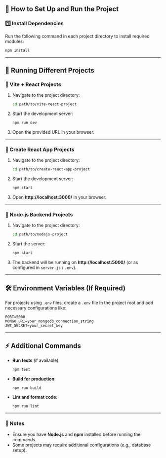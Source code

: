 
## **📌 How to Set Up and Run the Project**  

### **1️⃣ Install Dependencies**  
Run the following command in each project directory to install required modules:  
```sh
npm install
```

---

## **🚀 Running Different Projects**  

### **🔹 Vite + React Projects**  
1. Navigate to the project directory:  
   ```sh
   cd path/to/vite-react-project
   ```
2. Start the development server:  
   ```sh
   npm run dev
   ```
3. Open the provided URL in your browser.

---

### **🔹 Create React App Projects**  
1. Navigate to the project directory:  
   ```sh
   cd path/to/create-react-app-project
   ```
2. Start the development server:  
   ```sh
   npm start
   ```
3. Open **http://localhost:3000/** in your browser.

---

### **🔹 Node.js Backend Projects**  
1. Navigate to the project directory:  
   ```sh
   cd path/to/nodejs-project
   ```
2. Start the server:  
   ```sh
   npm start
   ```
3. The backend will be running on **http://localhost:5000/** (or as configured in `server.js` / `.env`).

---

## **🛠️ Environment Variables (If Required)**  
For projects using `.env` files, create a `.env` file in the project root and add necessary configurations like:  
```env
PORT=5000
MONGO_URI=your_mongodb_connection_string
JWT_SECRET=your_secret_key
```

---

## **⚡ Additional Commands**  
- **Run tests** (if available):  
  ```sh
  npm test
  ```
- **Build for production**:  
  ```sh
  npm run build
  ```
- **Lint and format code**:  
  ```sh
  npm run lint
  ```

---

### **📝 Notes**  
- Ensure you have **Node.js** and **npm** installed before running the commands.  
- Some projects may require additional configurations (e.g., database setup).  
